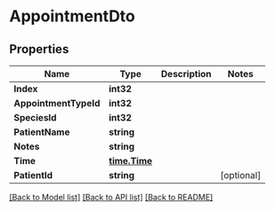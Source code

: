 # AppointmentDto

## Properties
Name | Type | Description | Notes
------------ | ------------- | ------------- | -------------
**Index** | **int32** |  | 
**AppointmentTypeId** | **int32** |  | 
**SpeciesId** | **int32** |  | 
**PatientName** | **string** |  | 
**Notes** | **string** |  | 
**Time** | [**time.Time**](time.Time.md) |  | 
**PatientId** | **string** |  | [optional] 

[[Back to Model list]](../README.md#documentation-for-models) [[Back to API list]](../README.md#documentation-for-api-endpoints) [[Back to README]](../README.md)


